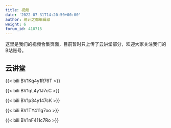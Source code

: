 ```yaml
---
title: 视频
date: '2022-07-31T14:20:50+00:00'
author: 统计之都编辑部
weight: 6
forum_id: 418715
---
```


这里是我们的视频合集页面，目前暂时只上传了云讲堂部分，欢迎大家关注我们的B站账号。

## 云讲堂

{{< bili BV1Kq4y1R76T >}}

{{< bili BV1qL4y1J7cC >}}

{{< bili BV1p34y147cK >}}

{{< bili BV1TY411g7oo >}}

{{< bili BV1nF411c7Ro >}}


